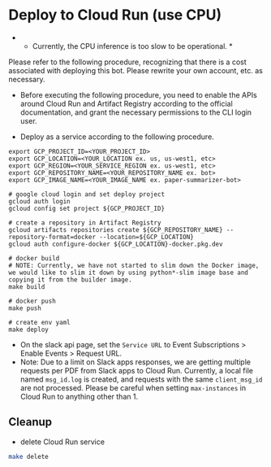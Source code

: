 # Deploy to Cloud Run (use CPU)

* * Currently, the CPU inference is too slow to be operational. *

Please refer to the following procedure, recognizing that there is a cost associated with deploying this bot. Please rewrite your own account, etc. as necessary.

* Before executing the following procedure, you need to enable the APIs around Cloud Run and Artifact Registry according to the official documentation, and grant the necessary permissions to the CLI login user.

- Deploy as a service according to the following procedure.

```
export GCP_PROJECT_ID=<YOUR_PROJECT_ID>
export GCP_LOCATION=<YOUR_LOCATION ex. us, us-west1, etc>
export GCP_REGION=<YOUR_SERVICE_REGION ex. us-west1, etc>
export GCP_REPOSITORY_NAME=<YOUR_REPOSITORY_NAME ex. bot>
export GCP_IMAGE_NAME=<YOUR_IMAGE_NAME ex. paper-summarizer-bot>

# google cloud login and set deploy project
gcloud auth login
gcloud config set project ${GCP_PROJECT_ID}

# create a repository in Artifact Registry
gcloud artifacts repositories create ${GCP_REPOSITORY_NAME} --repository-format=docker --location=${GCP_LOCATION}
gcloud auth configure-docker ${GCP_LOCATION}-docker.pkg.dev

# docker build
# NOTE: Currently, we have not started to slim down the Docker image, we would like to slim it down by using python*-slim image base and copying it from the builder image.
make build

# docker push
make push

# create env yaml
make deploy
```

- On the slack api page, set the `Service URL` to Event Subscriptions > Enable Events > Request URL.
- Note: Due to a limit on Slack apps responses, we are getting multiple requests per PDF from Slack apps to Cloud Run.
Currently, a local file named `msg_id.log` is created, and requests with the same `client_msg_id` are not processed.
Please be careful when setting `max-instances` in Cloud Run to anything other than 1.

## Cleanup

- delete Cloud Run service

```bash
make delete
```
